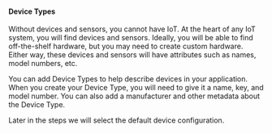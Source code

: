 #### Device Types  

Without devices and sensors, you cannot have IoT.  At the heart of any IoT system, you will find devices and sensors. Ideally, you will be able to find off-the-shelf hardware, but you may need to create custom hardware.  Either way, these 
devices and sensors will have attributes such as names, model numbers, etc.  

You can add Device Types to help describe devices in your application.  When you create your Device Type, you
will need to give it a name, key, and model number.  You can also add a manufacturer and other metadata about the Device Type.  

Later in the steps we will select the default device configuration.
